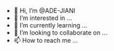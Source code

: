 - 👋 Hi, I’m @ADE-JIANI
- 👀 I’m interested in ...
- 🌱 I’m currently learning ...
- 💞️ I’m looking to collaborate on ...
- 📫 How to reach me ...

<!---
ADE-JIANI/ADE-JIANI is a ✨ special ✨ repository because its `README.md` (this file) appears on your GitHub profile.
You can click the Preview link to take a look at your changes.
--->
